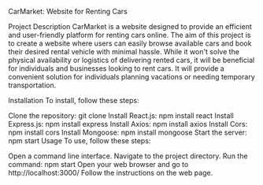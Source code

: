 CarMarket: Website for Renting Cars

Project Description
CarMarket is a website designed to provide an efficient and user-friendly platform for renting cars online. The aim of this project is to create a website where users can easily browse available cars and book their desired rental vehicle with minimal hassle. While it won't solve the physical availability or logistics of delivering rented cars, it will be beneficial for individuals and businesses looking to rent cars. It will provide a convenient solution for individuals planning vacations or needing temporary transportation.

Installation
To install, follow these steps:

Clone the repository: git clone 
Install React.js: npm install react
Install Express.js: npm install express
Install Axios: npm install axios
Install Cors: npm install cors
Install Mongoose: npm install mongoose
Start the server: npm start
Usage
To use, follow these steps:

Open a command line interface.
Navigate to the project directory.
Run the command: npm start
Open your web browser and go to http://localhost:3000/
Follow the instructions on the web page.